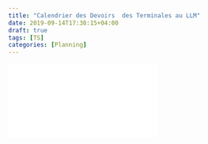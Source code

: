 ```yaml
---
title: "Calendrier des Devoirs  des Terminales au LLM"
date: 2019-09-14T17:38:15+04:00
draft: true
tags: [TS]
categories: [Planning]
---
```


![Planning](pdf/DS-TS-2019-2020.pdf)